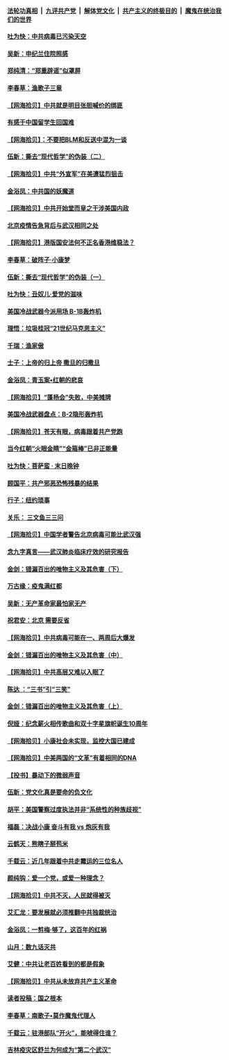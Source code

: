 ####  [法轮功真相](../../../../basic/blob/master/README.md?t=06272302) &nbsp;|&nbsp; [九评共产党](../../../../9ping.md/blob/master/README.md?t=06272302) &nbsp;|&nbsp; [解体党文化](../../../../jtdwh.md/blob/master/README.md?t=06272302)  &nbsp;|&nbsp; [共产主义的终极目的](../../../../gczydzjmd.md/blob/master/README.md?t=06272302) &nbsp;|&nbsp; [魔鬼在统治我们的世界](../../../../mgztzwmdsj.md/blob/master/README.md?t=06272302) 

#### [吐为快：中共病毒已污染天空](../pages/nsc993/n12215786.md?t=06272302) 

#### [吴新：申纪兰住院照感](../pages/nsc993/n12215730.md?t=06272302) 

#### [郑纯清：“郑重辟谣”似罩屏](../pages/nsc993/n12215700.md?t=06272302) 

#### [李春草：渔歌子三章](../pages/nsc993/n12215653.md?t=06272302) 

#### [【网海拾贝】中共就是明目张胆喊价的绑匪](../pages/nsc993/n12215381.md?t=06272302) 

#### [有感于中国留学生回国难](../pages/nsc993/n12212960.md?t=06272302) 

#### [【网海拾贝】：不要把BLM和反送中混为一谈](../pages/nsc993/n12213076.md?t=06272302) 

#### [伍新：撕去“现代哲学”的伪装（二）](../pages/nsc993/n12211310.md?t=06272302) 

#### [【网海拾贝】中共“外宣军”在美遭猛烈狙击](../pages/nsc993/n12211190.md?t=06272302) 

#### [金浴凤：中共国的妖魔道](../pages/nsc993/n12208163.md?t=06272302) 

#### [【网海拾贝】中共开始堂而皇之干涉美国内政](../pages/nsc993/n12205646.md?t=06272302) 

#### [北京疫情告急背后与武汉相同之处](../pages/nsc993/n12201610.md?t=06272302) 

#### [【网海拾贝】港版国安法何不正名香港维稳法？](../pages/nsc993/n12203675.md?t=06272302) 

#### [李春草：破阵子·小康梦](../pages/nsc993/n12202996.md?t=06272302) 

#### [伍新：撕去“现代哲学”的伪装（一）](../pages/nsc993/n12202666.md?t=06272302) 

#### [吐为快：丑奴儿·爱党的滋味](../pages/nsc993/n12202630.md?t=06272302) 

#### [美国冷战武器今派用场 B-1B轰炸机](../pages/nsc993/n12202368.md?t=06272302) 

#### [理悟：垃圾桂冠“21世纪马克思主义”](../pages/nsc993/n12201220.md?t=06272302) 

#### [千瑞：渔家傲](../pages/nsc993/n12201174.md?t=06272302) 

#### [士子：上帝的归上帝 撒旦的归撒旦](../pages/nsc993/n12199902.md?t=06272302) 

#### [金浴凤：青玉案•红朝的悲哀](../pages/nsc993/n12199650.md?t=06272302) 

#### [【网海拾贝】“蓬杨会”失败，中美摊牌](../pages/nsc993/n12199598.md?t=06272302) 

#### [美国冷战武器盘点：B-2隐形轰炸机](../pages/nsc993/n12199226.md?t=06272302) 

#### [【网海拾贝】苍天有眼，病毒跟着共产党跑](../pages/nsc993/n12197648.md?t=06272302) 

#### [当今红朝“火眼金睛”“金箍棒”已非正能量](../pages/nsc993/n12196834.md?t=06272302) 

#### [吐为快：菩萨蛮 · 末日晚钟](../pages/nsc993/n12196689.md?t=06272302) 

#### [顾国平：共产邪恶恐怖残暴的结果](../pages/nsc993/n12195238.md?t=06272302) 

#### [行子：纽约琐事](../pages/nsc993/n12194752.md?t=06272302) 

#### [关乐： 三文鱼三三问](../pages/nsc993/n12194626.md?t=06272302) 

#### [【网海拾贝】中国学者警告北京病毒可能比武汉强](../pages/nsc993/n12193964.md?t=06272302) 

#### [念九字真言——武汉肺炎临床疗效的研究报告](../pages/nsc993/n12190804.md?t=06272302) 

#### [金剑：错漏百出的唯物主义及其危害（下）](../pages/nsc993/n12191909.md?t=06272302) 

#### [万古缘：疫鬼满红都](../pages/nsc993/n12191847.md?t=06272302) 

#### [吴新：无产革命家最怕家无产](../pages/nsc993/n12191806.md?t=06272302) 

#### [祝君安：北京 需要反省](../pages/nsc993/n12191766.md?t=06272302) 

#### [【网海拾贝】中共病毒可能在一、两周后大爆发](../pages/nsc993/n12190517.md?t=06272302) 

#### [金剑：错漏百出的唯物主义及其危害（中）](../pages/nsc993/n12188778.md?t=06272302) 

#### [【网海拾贝】中共高层又难以入眠了](../pages/nsc993/n12188425.md?t=06272302) 

#### [陈达 ：“三书”引“三笑”](../pages/nsc993/n12187929.md?t=06272302) 

#### [金剑：错漏百出的唯物主义及其危害（上）](../pages/nsc993/n12186502.md?t=06272302) 

#### [倪娅：纪念薪火相传歌曲和双十字星旗帜诞生10周年](../pages/nsc993/n12186439.md?t=06272302) 

#### [【网海拾贝】小康社会未实现，监控大国已建成](../pages/nsc993/n12185468.md?t=06272302) 

#### [【网海拾贝】中美两国的“文革”有着相同的DNA](../pages/nsc993/n12184487.md?t=06272302) 

#### [【投书】暴动下的微弱声音](../pages/nsc993/n12183493.md?t=06272302) 

#### [伍新：党文化真是要命的负文化](../pages/nsc993/n12182742.md?t=06272302) 

#### [胡平：美国警察过度执法并非“系统性的种族歧视”](../pages/nsc993/n12182713.md?t=06272302) 

#### [福磊：决战小康 奋斗有我 vs 炮灰有我](../pages/nsc993/n12182693.md?t=06272302) 

#### [云鹤天：熊瞎子掰苞米](../pages/nsc993/n12182680.md?t=06272302) 

#### [千载云：近几年跟着中共走霉运的三位名人](../pages/nsc993/n12182649.md?t=06272302) 

#### [颜纯钩：爱一个党，或爱一种理念？](../pages/nsc993/n12182640.md?t=06272302) 

#### [【网海拾贝】中共不灭，人民就得被灭](../pages/nsc993/n12180698.md?t=06272302) 

#### [艾汇龙：要发展就必须推翻中共独裁统治](../pages/nsc993/n12180647.md?t=06272302) 

#### [金浴凤：一剪梅·够了，这百年的红祸](../pages/nsc993/n12180002.md?t=06272302) 

#### [山月：数九话灭共](../pages/nsc993/n12179940.md?t=06272302) 

#### [艾健：中共让老百姓看到的都是假象](../pages/nsc993/n12179778.md?t=06272302) 

#### [【网海拾贝】中共从未放弃共产主义革命](../pages/nsc993/n12176687.md?t=06272302) 

#### [读者投稿：国之根本](../pages/nsc993/n12176662.md?t=06272302) 

#### [李春草：南歌子•莫作魔鬼代理人](../pages/nsc993/n12176610.md?t=06272302) 

#### [千载云：驻港部队“开火”，能唬得住谁？](../pages/nsc993/n12176028.md?t=06272302) 

#### [吉林疫灾区舒兰为何成为“第二个武汉”](../pages/nsc993/n12172816.md?t=06272302) 

